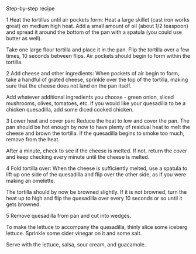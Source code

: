 Step-by-step recipe

1 Heat the tortillas until air pockets form: Heat a large skillet (cast iron works great) on medium high heat. Add a small amount of oil (about 1/2 teaspoon) and spread it around the bottom of the pan with a spatula (you could use butter as well).

Take one large flour tortilla and place it in the pan. Flip the tortilla over a few times, 10 seconds between flips. Air pockets should begin to form within the tortilla.

2 Add cheese and other ingredients: When pockets of air begin to form, take a handful of grated cheese, sprinkle over the top of the tortilla, making sure that the cheese does not land on the pan itself.

Add whatever additional ingredients you choose - green onion, sliced mushrooms, olives, tomatoes, etc. If you would like your quesadilla to be a chicken quesadilla, add some diced cooked chicken.

3 Lower heat and cover pan: Reduce the heat to low and cover the pan. The pan should be hot enough by now to have plenty of residual heat to melt the cheese and brown the tortilla. If the quesadilla begins to smoke too much, remove from the heat.



After a minute, check to see if the cheese is melted. If not, return the cover and keep checking every minute until the cheese is melted.

4 Fold tortilla over: When the cheese is sufficiently melted, use a spatula to lift up one side of the quesadilla and flip over the other side, as if you were making an omelette.

The tortilla should by now be browned slightly. If it is not browned, turn the heat up to high and flip the quesadilla over every 10 seconds or so until it gets browned.

5 Remove quesadilla from pan and cut into wedges.

To make the lettuce to accompany the quesadilla, thinly slice some iceberg lettuce. Sprinkle some cider vinegar on it and some salt.

Serve with the lettuce, salsa, sour cream, and guacamole.

